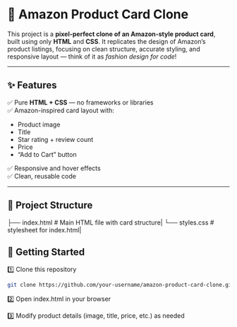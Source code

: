 # 🛒 Amazon Product Card Clone

This project is a **pixel-perfect clone of an Amazon-style product card**, built using only **HTML** and **CSS**. It replicates the design of Amazon’s product listings, focusing on clean structure, accurate styling, and responsive layout — think of it as *fashion design for code*!

---

## ✨ Features

✅ Pure **HTML + CSS** — no frameworks or libraries  
✅ Amazon-inspired card layout with:
- Product image  
- Title  
- Star rating + review count  
- Price  
- “Add to Cart” button  

✅ Responsive and hover effects  
✅ Clean, reusable code  

---

## 📂 Project Structure
├── index.html # Main HTML file with card structure|
└── styles.css # stylesheet for index.html|

## 🚀 Getting Started

1️⃣ Clone this repository  
```bash
git clone https://github.com/your-username/amazon-product-card-clone.git
```
2️⃣ Open index.html in your browser

3️⃣ Modify product details (image, title, price, etc.) as needed

